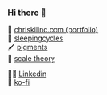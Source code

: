 ### Hi there 👋

💼 [chriskilinc.com (portfolio)](https://www.chriskilinc.com/)  
🌙 [sleepingcycles](https://www.sleepingcycles.com/)  
🖌 [pigments](https://pigments.chriskilinc.com/)  
🎹 [scale theory](https://www.scaletheory.chriskilinc.com/)  

👨‍💻 [Linkedin](https://www.linkedin.com/in/chriskilinc/)  
💝 [ko-fi](https://ko-fi.com/chriskilinc)  
